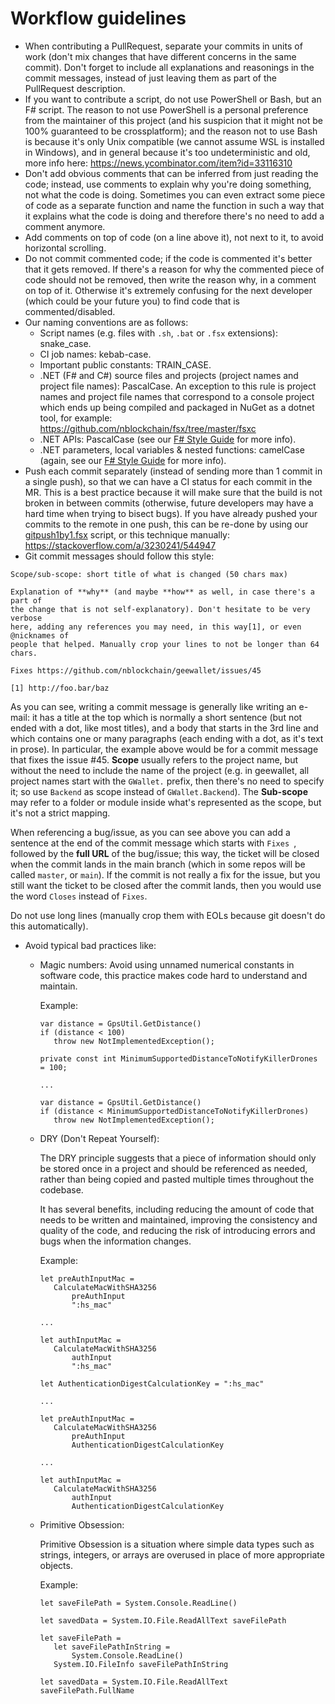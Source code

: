 # Workflow guidelines

* When contributing a PullRequest, separate your commits in units of work
(don't mix changes that have different concerns in the same commit). Don't
forget to include all explanations and reasonings in the commit messages,
instead of just leaving them as part of the PullRequest description.
* If you want to contribute a script, do not use PowerShell or Bash, but
an F# script. The reason to not use PowerShell is a personal preference
from the maintainer of this project (and his suspicion that it might not
be 100% guaranteed to be crossplatform); and the reason not to use Bash
is because it's only Unix compatible (we cannot assume WSL is installed
in Windows), and in general because it's too undeterministic and old, more
info here: https://news.ycombinator.com/item?id=33116310
* Don't add obvious comments that can be inferred from just reading the code;
instead, use comments to explain why you're doing something, not what the
code is doing. Sometimes you can even extract some piece of code as a separate
function and name the function in such a way that it explains what the code
is doing and therefore there's no need to add a comment anymore.
* Add comments on top of code (on a line above it), not next to it, to avoid
horizontal scrolling.
* Do not commit commented code; if the code is commented it's better that it
gets removed. If there's a reason for why the commented piece of code should
not be removed, then write the reason why, in a comment on top of it. Otherwise
it's extremely confusing for the next developer (which could be your future
you) to find code that is commented/disabled.
* Our naming conventions are as follows:
    * Script names (e.g. files with `.sh`, `.bat` or `.fsx` extensions): snake_case.
    * CI job names: kebab-case.
    * Important public constants: TRAIN_CASE.
    * .NET (F# and C#) source files and projects (project names and project file names): PascalCase. An exception to this rule is project names and project file names that correspond to a console project which 
ends up being compiled and packaged in NuGet as a dotnet tool, for example: https://github.com/nblockchain/fsx/tree/master/fsxc
    * .NET APIs: PascalCase (see our [F# Style Guide](FSharpStyleGuide.md) for more info).
    * .NET parameters, local variables & nested functions: camelCase (again, see our [F# Style Guide](FSharpStyleGuide.md) for more info).
* Push each commit separately (instead of sending more than 1 commit in a
single push), so that we can have a CI status for each commit in the MR. This
is a best practice because it will make sure that the build is not broken in
between commits (otherwise, future developers may have a hard time when
trying to bisect bugs). If you have already pushed your commits to the remote
in one push, this can be re-done by using our [gitpush1by1.fsx](https://github.com/nblockchain/fsx/blob/master/Tools/gitPush1by1.fsx)
script, or this technique manually: https://stackoverflow.com/a/3230241/544947
* Git commit messages should follow this style:

```
Scope/sub-scope: short title of what is changed (50 chars max)

Explanation of **why** (and maybe **how** as well, in case there's a part of
the change that is not self-explanatory). Don't hesitate to be very verbose
here, adding any references you may need, in this way[1], or even @nicknames of
people that helped. Manually crop your lines to not be longer than 64 chars.

Fixes https://github.com/nblockchain/geewallet/issues/45

[1] http://foo.bar/baz
```

As you can see, writing a commit message is generally like writing an e-mail: it
has a title at the top which is normally a short sentence (but not ended with a
dot, like most titles), and a body that starts in the 3rd line and which contains
one or many paragraphs (each ending with a dot, as it's text in prose). In
particular, the example above would be for a commit message that fixes the
issue #45. **Scope** usually refers to the project name, but without the need
to include the name of the project (e.g. in geewallet, all project names start
with the `GWallet.` prefix, then there's no need to specify it; so use `Backend`
as scope instead of `GWallet.Backend`). The **Sub-scope** may refer to a folder
or module inside what's represented as the scope, but it's not a strict mapping.

When referencing a bug/issue, as you can see above you can add a sentence at the
end of the commit message which starts with `Fixes `, followed by the **full URL**
of the bug/issue; this way, the ticket will be closed when the commit lands in
the main branch (which in some repos will be called `master`, or `main`). If the
commit is not really a fix for the issue, but you still want the ticket to be
closed after the commit lands, then you would use the word `Closes` instead of
`Fixes`.

Do not use long lines (manually crop them with EOLs because git doesn't do this
automatically).

* Avoid typical bad practices like:
   * Magic numbers:
      Avoid using unnamed numerical constants in software code, this practice makes code hard to understand and maintain.

      Example:
      ```
      var distance = GpsUtil.GetDistance()
      if (distance < 100)
         throw new NotImplementedException();
      ```
      ```
      private const int MinimumSupportedDistanceToNotifyKillerDrones = 100;

      ...

      var distance = GpsUtil.GetDistance()
      if (distance < MinimumSupportedDistanceToNotifyKillerDrones)
         throw new NotImplementedException();
      ```

   * DRY (Don't Repeat Yourself):

      The DRY principle suggests that a piece of information should only be stored once in a project and should be referenced as needed, rather than being copied and pasted multiple times throughout the codebase.

      It has several benefits, including reducing the amount of code that needs to be written and maintained, improving the consistency and quality of the code, and reducing the risk of introducing errors and bugs when the information changes.

      Example:
      ```
      let preAuthInputMac =
         CalculateMacWithSHA3256
             preAuthInput
             ":hs_mac"

      ...

      let authInputMac =
         CalculateMacWithSHA3256
             authInput
             ":hs_mac"
      ```
      ```
      let AuthenticationDigestCalculationKey = ":hs_mac"

      ...

      let preAuthInputMac =
         CalculateMacWithSHA3256
             preAuthInput
             AuthenticationDigestCalculationKey

      ...

      let authInputMac =
         CalculateMacWithSHA3256
             authInput
             AuthenticationDigestCalculationKey
      ```

   * Primitive Obsession:

      Primitive Obsession is a situation where simple data types such as strings, integers, or arrays are overused in place of more appropriate objects.
      
      Example:
      ```
      let saveFilePath = System.Console.ReadLine()
      
      let savedData = System.IO.File.ReadAllText saveFilePath
      ```
      ```
      let saveFilePath =
         let saveFilePathInString =
             System.Console.ReadLine()
         System.IO.FileInfo saveFilePathInString

      let savedData = System.IO.File.ReadAllText saveFilePath.FullName
      ```


